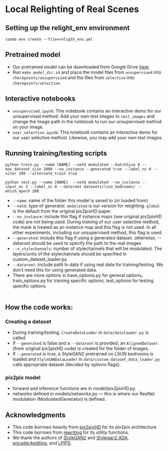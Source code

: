 

# Local Relighting of Real Scenes

## Setting up the relight_env environment
```
conda env create --file=religth_env.yml
```
## Pretrained model
- Our pretrained model can be downloaded from Google Drive [here](https://drive.google.com/drive/folders/1jK52oEfoYcUI_CMw6_wt57Dii5unE502?usp=sharing).
- Run ```make_model_dir.sh``` and place the model files from ```unsupervised``` into ```checkpoints/unsupervised``` and the files from ```selective``` into ```checkpoints/selective```.
## Interactive notebooks
- ```unsupervised.ipynb```: This notebook contains an interactive demo for our unsupervised method. Add your own test images to ```test_images``` and change the image path in the notebook to run our unsupervised method on your image. 
- ```user_selective.ipynb```: This notebook contains an interactive demo for our user selective method. Likewise, you may add your own test images.
## Running training/testing scripts
```
python train.py --name [NAME] --netG modulated --batchSize 8 --max_dataset_size 2000 --no_instance --generated true --label_nc 0 --niter 200 --alternate_train true
```
```
python test.py --name [NAME]  --netG modulated --no_instance --input_nc 3 --label_nc 0 --dataroot datasets/lsun_bedrooms/ --which_epoch 200 
```

- ```--name```: name of the folder this model is saved to (or loaded from) <br>
- ```--netG```: type of generator. ```modulated``` is our version for relighting. ```global``` is the default from the original pix2pixHD paper. <br> 
- ```--no_instance```: include this flag if instance maps (see original pix2pixHD code) are not being used. During training of our user selective method, the mask is treated as an instance map and this flag is not used. In all other experiments, including our unsupervised method, this flag is used.  <br>
- ```--generated```: include this flag if using a generated dataset. otherwise, --dataroot should be used to specify the path to the real images <br>
- ```--n_stylechannels```: number of stylechannels that will be modulated. The layers/units of the stylechannels should be specified in custom_dataset_loader.py. <br>
- ```--dataroot```: include path to data if using real data for training/testing. We don't need this for using generated data.
- There are more options in base_options.py for general options, train_options.py for training specific options, test_options for testing specific options 
<br><br>

 
## How the code works: 
### Creating a dataset
- During training/testing, ```CreateDataLoader``` in ```data/dataloader.py``` is called. 
- If ```--generated``` is false and a ```--dataroot``` is provided, an ```AlignedDataset``` (from original pix2pixHD code) is created for the folder of images. 
- If ```--generated``` is true, a StyleGAN2 pretrained on LSUN bedrooms is loaded and ```StyleGANDataLoader``` in ```data/custom_dataset_data_loader.py``` calls appropriate dataset (decided by options flags). 


### pix2pix model
- forward and inference functions are in model/pix2pixHD.py. 
- networks defined in models/networks.py — this is where our ResNet modulation (ModulatedGenerator) is defined.



## Acknowledgments
- This code borrows heavily from [pix2pixHD](https://tcwang0509.github.io/pix2pixHD/) for its pix2pix architecture.
- This code borrows from [rewriting](https://github.com/davidbau/rewriting) for its utility functions.
- We thank the authors of [StyleGAN2](https://github.com/rosinality/stylegan2-pytorch) and [Stylegan2 ADA](https://github.com/NVlabs/stylegan2-ada-pytorch), [encoder4editing](https://github.com/omertov/encoder4editing), and [LPIPS](https://github.com/richzhang/PerceptualSimilarity).
